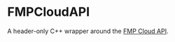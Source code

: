 # FMPCloudAPI
A header-only C++ wrapper around the [FMP Cloud API](https://fmpcloud.io/documentation).
